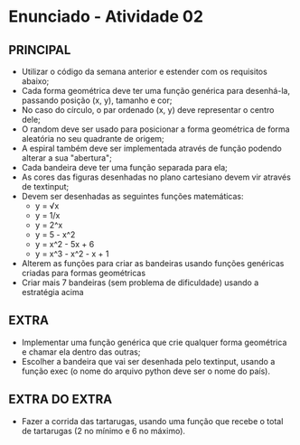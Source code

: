 # Enunciado - Atividade 02

## PRINCIPAL

* Utilizar o código da semana anterior e estender com os requisitos abaixo;
* Cada forma geométrica deve ter uma função genérica para desenhá-la, passando posição (x, y), tamanho e cor;
* No caso do círculo, o par ordenado (x, y) deve representar o centro dele;
* O random deve ser usado para posicionar a forma geométrica de forma aleatória no seu quadrante de origem;
* A espiral também deve ser implementada através de função podendo alterar a sua "abertura";
* Cada bandeira deve ter uma função separada para ela;
* As cores das figuras desenhadas no plano cartesiano devem vir através de textinput;
* Devem ser desenhadas as seguintes funções matemáticas:
  * y = √x
  * y = 1/x
  * y = 2^x
  * y = 5 - x^2
  * y = x^2 - 5x + 6
  * y = x^3 - x^2 - x + 1
* Alterem as funções para criar as bandeiras usando funções genéricas criadas para formas geométricas
* Criar mais 7 bandeiras (sem problema de dificuldade) usando a estratégia acima

## EXTRA

* Implementar uma função genérica que crie qualquer forma geométrica e chamar ela dentro das outras;
* Escolher a bandeira que vai ser desenhada pelo textinput, usando a função exec (o nome do arquivo python deve ser o nome do país).

## EXTRA DO EXTRA

* Fazer a corrida das tartarugas, usando uma função que recebe o total de tartarugas (2 no mínimo e 6 no máximo).
